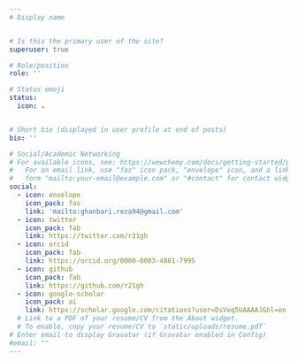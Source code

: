 ```yaml
---
# Display name


# Is this the primary user of the site?
superuser: true

# Role/position
role: ''

# Status emoji
status:
  icon: ☕️


# Short bio (displayed in user profile at end of posts)
bio: ''

# Social/Academic Networking
# For available icons, see: https://wowchemy.com/docs/getting-started/page-builder/#icons
#   For an email link, use "fas" icon pack, "envelope" icon, and a link in the
#   form "mailto:your-email@example.com" or "#contact" for contact widget.
social:
  - icon: envelope
    icon_pack: fas
    link: 'mailto:ghanbari.reza94@gmail.com'
  - icon: twitter
    icon_pack: fab
    link: https://twitter.com/r21gh
  - icon: orcid
    icon_pack: fab
    link: https://orcid.org/0000-0003-4881-7995
  - icon: github
    icon_pack: fab
    link: https://github.com/r21gh
  - icon: google-scholar
    icon_pack: ai
    link: https://scholar.google.com/citations?user=DsVeq5UAAAAJ&hl=en
  # Link to a PDF of your resume/CV from the About widget.
  # To enable, copy your resume/CV to `static/uploads/resume.pdf`
# Enter email to display Gravatar (if Gravatar enabled in Config)
#email: ""
---
```

